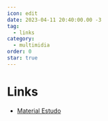 ```yaml
---
icon: edit
date: 2023-04-11 20:40:00.00 -3
tag:
  - links
category:
  - multimidia
order: 0
star: true
---
```


# Links

- [Material Estudo](https://github.com/20231-ifba-saj-ads-ppr/material-complementar/blob/main/README.md)
